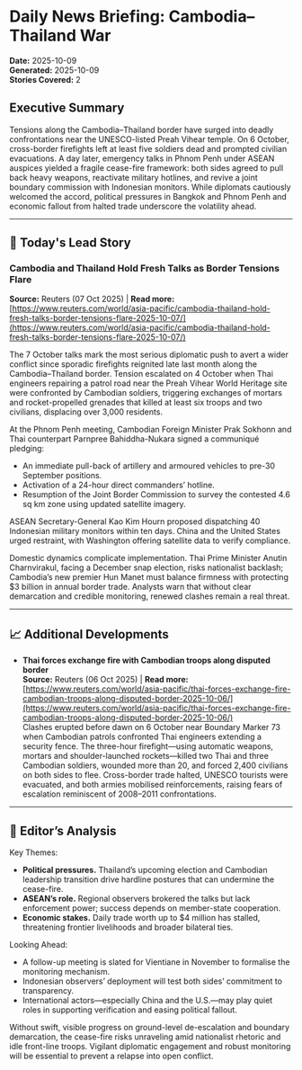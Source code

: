 # Daily News Briefing: Cambodia–Thailand War  
**Date:** 2025-10-09  
**Generated:** 2025-10-09  
**Stories Covered:** 2  

## Executive Summary  
Tensions along the Cambodia–Thailand border have surged into deadly confrontations near the UNESCO-listed Preah Vihear temple. On 6 October, cross-border firefights left at least five soldiers dead and prompted civilian evacuations. A day later, emergency talks in Phnom Penh under ASEAN auspices yielded a fragile cease-fire framework: both sides agreed to pull back heavy weapons, reactivate military hotlines, and revive a joint boundary commission with Indonesian monitors. While diplomats cautiously welcomed the accord, political pressures in Bangkok and Phnom Penh and economic fallout from halted trade underscore the volatility ahead.

---

## 🚨 Today's Lead Story  
### Cambodia and Thailand Hold Fresh Talks as Border Tensions Flare  
**Source:** Reuters (07 Oct 2025) | **Read more:** [https://www.reuters.com/world/asia-pacific/cambodia-thailand-hold-fresh-talks-border-tensions-flare-2025-10-07/](https://www.reuters.com/world/asia-pacific/cambodia-thailand-hold-fresh-talks-border-tensions-flare-2025-10-07/)  

The 7 October talks mark the most serious diplomatic push to avert a wider conflict since sporadic firefights reignited late last month along the Cambodia–Thailand border. Tension escalated on 4 October when Thai engineers repairing a patrol road near the Preah Vihear World Heritage site were confronted by Cambodian soldiers, triggering exchanges of mortars and rocket-propelled grenades that killed at least six troops and two civilians, displacing over 3,000 residents.

At the Phnom Penh meeting, Cambodian Foreign Minister Prak Sokhonn and Thai counterpart Parnpree Bahiddha-Nukara signed a communiqué pledging:
- An immediate pull-back of artillery and armoured vehicles to pre-30 September positions.  
- Activation of a 24-hour direct commanders’ hotline.  
- Resumption of the Joint Border Commission to survey the contested 4.6 sq km zone using updated satellite imagery.  

ASEAN Secretary-General Kao Kim Hourn proposed dispatching 40 Indonesian military monitors within ten days. China and the United States urged restraint, with Washington offering satellite data to verify compliance.  

Domestic dynamics complicate implementation. Thai Prime Minister Anutin Charnvirakul, facing a December snap election, risks nationalist backlash; Cambodia’s new premier Hun Manet must balance firmness with protecting $3 billion in annual border trade. Analysts warn that without clear demarcation and credible monitoring, renewed clashes remain a real threat.

---

## 📈 Additional Developments  
- **Thai forces exchange fire with Cambodian troops along disputed border**  
  **Source:** Reuters (06 Oct 2025) | **Read more:** [https://www.reuters.com/world/asia-pacific/thai-forces-exchange-fire-cambodian-troops-along-disputed-border-2025-10-06/](https://www.reuters.com/world/asia-pacific/thai-forces-exchange-fire-cambodian-troops-along-disputed-border-2025-10-06/)  
  Clashes erupted before dawn on 6 October near Boundary Marker 73 when Cambodian patrols confronted Thai engineers extending a security fence. The three-hour firefight—using automatic weapons, mortars and shoulder-launched rockets—killed two Thai and three Cambodian soldiers, wounded more than 20, and forced 2,400 civilians on both sides to flee. Cross-border trade halted, UNESCO tourists were evacuated, and both armies mobilised reinforcements, raising fears of escalation reminiscent of 2008–2011 confrontations.

---

## 🎯 Editor’s Analysis  

Key Themes:  
- **Political pressures.** Thailand’s upcoming election and Cambodian leadership transition drive hardline postures that can undermine the cease-fire.  
- **ASEAN’s role.** Regional observers brokered the talks but lack enforcement power; success depends on member-state cooperation.  
- **Economic stakes.** Daily trade worth up to $4 million has stalled, threatening frontier livelihoods and broader bilateral ties.  

Looking Ahead:  
- A follow-up meeting is slated for Vientiane in November to formalise the monitoring mechanism.  
- Indonesian observers’ deployment will test both sides’ commitment to transparency.  
- International actors—especially China and the U.S.—may play quiet roles in supporting verification and easing political fallout.  

Without swift, visible progress on ground-level de-escalation and boundary demarcation, the cease-fire risks unraveling amid nationalist rhetoric and idle front-line troops. Vigilant diplomatic engagement and robust monitoring will be essential to prevent a relapse into open conflict.